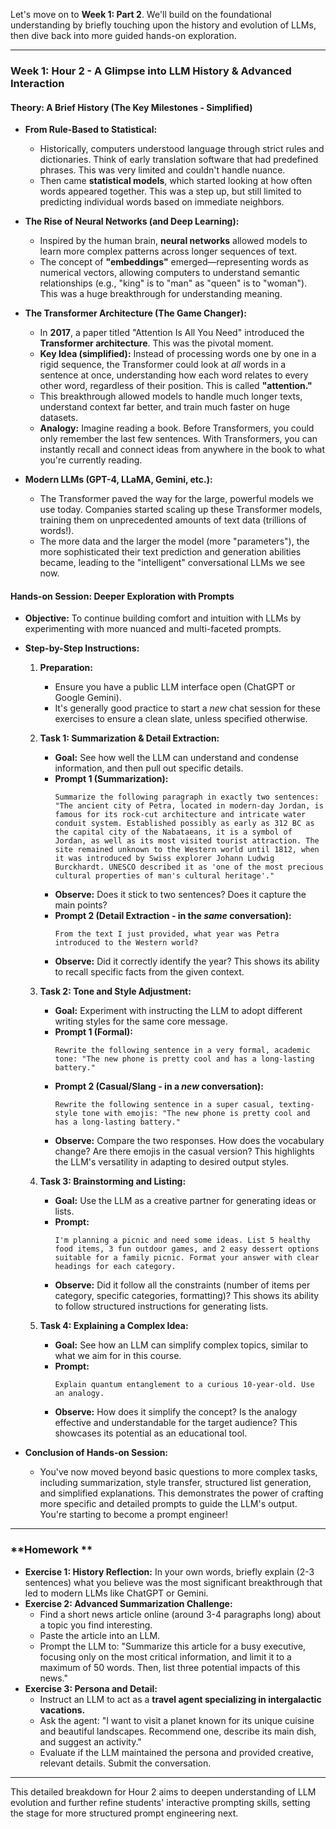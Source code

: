 Let's move on to **Week 1: Part 2**. We'll build on the foundational understanding by briefly touching upon the history and evolution of LLMs, then dive back into more guided hands-on exploration.

-----

### **Week 1: Hour 2 - A Glimpse into LLM History & Advanced Interaction**

#### **Theory: A Brief History (The Key Milestones - Simplified)**
  * **From Rule-Based to Statistical:**

      * Historically, computers understood language through strict rules and dictionaries. Think of early translation software that had predefined phrases. This was very limited and couldn't handle nuance.
      * Then came **statistical models**, which started looking at how often words appeared together. This was a step up, but still limited to predicting individual words based on immediate neighbors.

  * **The Rise of Neural Networks (and Deep Learning):**

      * Inspired by the human brain, **neural networks** allowed models to learn more complex patterns across longer sequences of text.
      * The concept of **"embeddings"** emerged—representing words as numerical vectors, allowing computers to understand semantic relationships (e.g., "king" is to "man" as "queen" is to "woman"). This was a huge breakthrough for understanding meaning.

  * **The Transformer Architecture (The Game Changer):**

      * In **2017**, a paper titled "Attention Is All You Need" introduced the **Transformer architecture**. This was the pivotal moment.
      * **Key Idea (simplified):** Instead of processing words one by one in a rigid sequence, the Transformer could look at *all* words in a sentence at once, understanding how each word relates to every other word, regardless of their position. This is called **"attention."**
      * This breakthrough allowed models to handle much longer texts, understand context far better, and train much faster on huge datasets.
      * **Analogy:** Imagine reading a book. Before Transformers, you could only remember the last few sentences. With Transformers, you can instantly recall and connect ideas from anywhere in the book to what you're currently reading.

  * **Modern LLMs (GPT-4, LLaMA, Gemini, etc.):**

      * The Transformer paved the way for the large, powerful models we use today. Companies started scaling up these Transformer models, training them on unprecedented amounts of text data (trillions of words\!).
      * The more data and the larger the model (more "parameters"), the more sophisticated their text prediction and generation abilities became, leading to the "intelligent" conversational LLMs we see now.

#### **Hands-on Session: Deeper Exploration with Prompts**

  * **Objective:** To continue building comfort and intuition with LLMs by experimenting with more nuanced and multi-faceted prompts.

  * **Step-by-Step Instructions:**

    1.  **Preparation:**

          * Ensure you have a public LLM interface open (ChatGPT or Google Gemini).
          * It's generally good practice to start a *new* chat session for these exercises to ensure a clean slate, unless specified otherwise.

    2.  **Task 1: Summarization & Detail Extraction:**

          * **Goal:** See how well the LLM can understand and condense information, and then pull out specific details.
          * **Prompt 1 (Summarization):**
            ```
            Summarize the following paragraph in exactly two sentences:
            "The ancient city of Petra, located in modern-day Jordan, is famous for its rock-cut architecture and intricate water conduit system. Established possibly as early as 312 BC as the capital city of the Nabataeans, it is a symbol of Jordan, as well as its most visited tourist attraction. The site remained unknown to the Western world until 1812, when it was introduced by Swiss explorer Johann Ludwig Burckhardt. UNESCO described it as 'one of the most precious cultural properties of man's cultural heritage'."
            ```
          * **Observe:** Does it stick to two sentences? Does it capture the main points?
          * **Prompt 2 (Detail Extraction - in the *same* conversation):**
            ```
            From the text I just provided, what year was Petra introduced to the Western world?
            ```
          * **Observe:** Did it correctly identify the year? This shows its ability to recall specific facts from the given context.

    3.  **Task 2: Tone and Style Adjustment:**

          * **Goal:** Experiment with instructing the LLM to adopt different writing styles for the same core message.
          * **Prompt 1 (Formal):**
            ```
            Rewrite the following sentence in a very formal, academic tone: "The new phone is pretty cool and has a long-lasting battery."
            ```
          * **Prompt 2 (Casual/Slang - in a *new* conversation):**
            ```
            Rewrite the following sentence in a super casual, texting-style tone with emojis: "The new phone is pretty cool and has a long-lasting battery."
            ```
          * **Observe:** Compare the two responses. How does the vocabulary change? Are there emojis in the casual version? This highlights the LLM's versatility in adapting to desired output styles.

    4.  **Task 3: Brainstorming and Listing:**

          * **Goal:** Use the LLM as a creative partner for generating ideas or lists.
          * **Prompt:**
            ```
            I'm planning a picnic and need some ideas. List 5 healthy food items, 3 fun outdoor games, and 2 easy dessert options suitable for a family picnic. Format your answer with clear headings for each category.
            ```
          * **Observe:** Did it follow all the constraints (number of items per category, specific categories, formatting)? This shows its ability to follow structured instructions for generating lists.

    5.  **Task 4: Explaining a Complex Idea:**

          * **Goal:** See how an LLM can simplify complex topics, similar to what we aim for in this course.
          * **Prompt:**
            ```
            Explain quantum entanglement to a curious 10-year-old. Use an analogy.
            ```
          * **Observe:** How does it simplify the concept? Is the analogy effective and understandable for the target audience? This showcases its potential as an educational tool.

  * **Conclusion of Hands-on Session:**

      * You've now moved beyond basic questions to more complex tasks, including summarization, style transfer, structured list generation, and simplified explanations. This demonstrates the power of crafting more specific and detailed prompts to guide the LLM's output. You're starting to become a prompt engineer\!

-----

### **Homework **

  * **Exercise 1: History Reflection:** In your own words, briefly explain (2-3 sentences) what you believe was the most significant breakthrough that led to modern LLMs like ChatGPT or Gemini.
  * **Exercise 2: Advanced Summarization Challenge:**
      * Find a short news article online (around 3-4 paragraphs long) about a topic you find interesting.
      * Paste the article into an LLM.
      * Prompt the LLM to: "Summarize this article for a busy executive, focusing only on the most critical information, and limit it to a maximum of 50 words. Then, list three potential impacts of this news."
  * **Exercise 3: Persona and Detail:**
      * Instruct an LLM to act as a **travel agent specializing in intergalactic vacations.**
      * Ask the agent: "I want to visit a planet known for its unique cuisine and beautiful landscapes. Recommend one, describe its main dish, and suggest an activity."
      * Evaluate if the LLM maintained the persona and provided creative, relevant details. Submit the conversation.

-----

This detailed breakdown for Hour 2 aims to deepen understanding of LLM evolution and further refine students' interactive prompting skills, setting the stage for more structured prompt engineering next.
